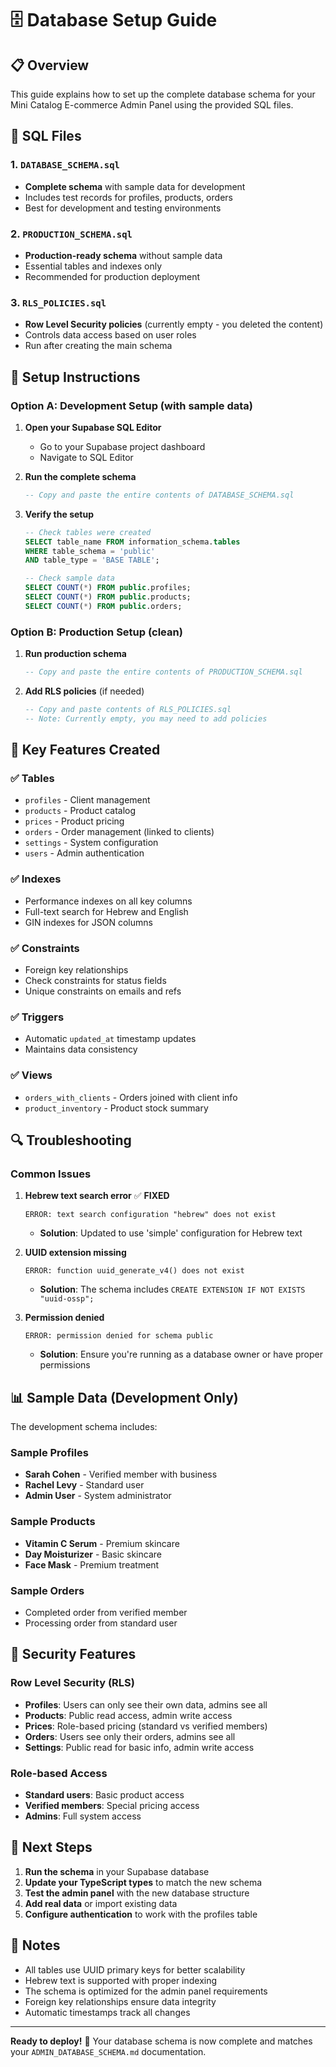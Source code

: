 # 🗄️ Database Setup Guide

## 📋 Overview

This guide explains how to set up the complete database schema for your Mini Catalog E-commerce Admin Panel using the provided SQL files.

## 📁 SQL Files

### 1. `DATABASE_SCHEMA.sql` 
- **Complete schema** with sample data for development
- Includes test records for profiles, products, orders
- Best for development and testing environments

### 2. `PRODUCTION_SCHEMA.sql`
- **Production-ready schema** without sample data
- Essential tables and indexes only
- Recommended for production deployment

### 3. `RLS_POLICIES.sql`
- **Row Level Security policies** (currently empty - you deleted the content)
- Controls data access based on user roles
- Run after creating the main schema

## 🚀 Setup Instructions

### Option A: Development Setup (with sample data)

1. **Open your Supabase SQL Editor**
   - Go to your Supabase project dashboard
   - Navigate to SQL Editor

2. **Run the complete schema**
   ```sql
   -- Copy and paste the entire contents of DATABASE_SCHEMA.sql
   ```

3. **Verify the setup**
   ```sql
   -- Check tables were created
   SELECT table_name FROM information_schema.tables 
   WHERE table_schema = 'public' 
   AND table_type = 'BASE TABLE';
   
   -- Check sample data
   SELECT COUNT(*) FROM public.profiles;
   SELECT COUNT(*) FROM public.products;
   SELECT COUNT(*) FROM public.orders;
   ```

### Option B: Production Setup (clean)

1. **Run production schema**
   ```sql
   -- Copy and paste the entire contents of PRODUCTION_SCHEMA.sql
   ```

2. **Add RLS policies** (if needed)
   ```sql
   -- Copy and paste contents of RLS_POLICIES.sql
   -- Note: Currently empty, you may need to add policies
   ```

## 🔧 Key Features Created

### ✅ Tables
- `profiles` - Client management
- `products` - Product catalog
- `prices` - Product pricing
- `orders` - Order management (linked to clients)
- `settings` - System configuration
- `users` - Admin authentication

### ✅ Indexes
- Performance indexes on all key columns
- Full-text search for Hebrew and English
- GIN indexes for JSON columns

### ✅ Constraints
- Foreign key relationships
- Check constraints for status fields
- Unique constraints on emails and refs

### ✅ Triggers
- Automatic `updated_at` timestamp updates
- Maintains data consistency

### ✅ Views
- `orders_with_clients` - Orders joined with client info
- `product_inventory` - Product stock summary

## 🔍 Troubleshooting

### Common Issues

1. **Hebrew text search error** ✅ **FIXED**
   ```
   ERROR: text search configuration "hebrew" does not exist
   ```
   - **Solution**: Updated to use 'simple' configuration for Hebrew text

2. **UUID extension missing**
   ```
   ERROR: function uuid_generate_v4() does not exist
   ```
   - **Solution**: The schema includes `CREATE EXTENSION IF NOT EXISTS "uuid-ossp";`

3. **Permission denied**
   ```
   ERROR: permission denied for schema public
   ```
   - **Solution**: Ensure you're running as a database owner or have proper permissions

## 📊 Sample Data (Development Only)

The development schema includes:

### Sample Profiles
- **Sarah Cohen** - Verified member with business
- **Rachel Levy** - Standard user
- **Admin User** - System administrator

### Sample Products
- **Vitamin C Serum** - Premium skincare
- **Day Moisturizer** - Basic skincare
- **Face Mask** - Premium treatment

### Sample Orders
- Completed order from verified member
- Processing order from standard user

## 🔐 Security Features

### Row Level Security (RLS)
- **Profiles**: Users can only see their own data, admins see all
- **Products**: Public read access, admin write access
- **Prices**: Role-based pricing (standard vs verified members)
- **Orders**: Users see only their orders, admins see all
- **Settings**: Public read for basic info, admin write access

### Role-based Access
- **Standard users**: Basic product access
- **Verified members**: Special pricing access
- **Admins**: Full system access

## 🔄 Next Steps

1. **Run the schema** in your Supabase database
2. **Update your TypeScript types** to match the new schema
3. **Test the admin panel** with the new database structure
4. **Add real data** or import existing data
5. **Configure authentication** to work with the profiles table

## 📝 Notes

- All tables use UUID primary keys for better scalability
- Hebrew text is supported with proper indexing
- The schema is optimized for the admin panel requirements
- Foreign key relationships ensure data integrity
- Automatic timestamps track all changes

---

**Ready to deploy!** 🚀 Your database schema is now complete and matches your `ADMIN_DATABASE_SCHEMA.md` documentation.